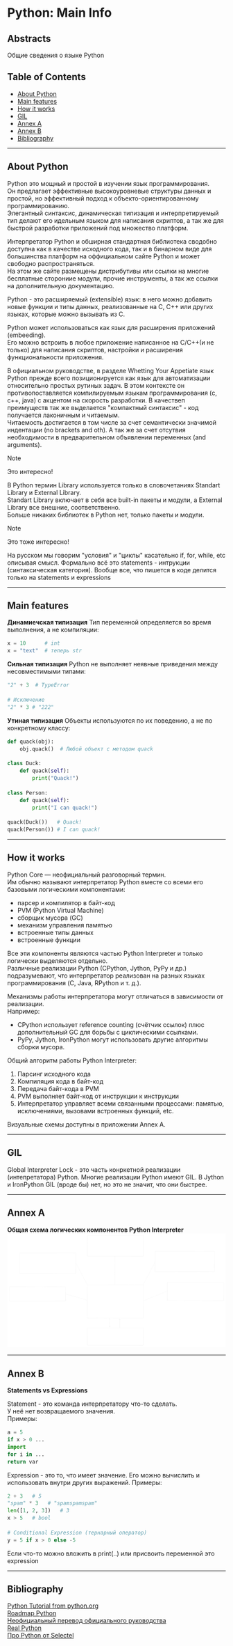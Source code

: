 # Python: Main Info

## Abstracts

Общие сведения о языке Python

## Table of Contents

- [About Python](#About-Python)
- [Main features](#Main-features)
- [How it works](#How-it-works)
- [GIL](#GIL)
- [Annex A](#Annex-A)
- [Annex B](#Annex-B)
- [Bibliography](#References)

______________________________________________________________________

## About Python

Python это мощный и простой в изучении язык программирования.  
Он предлагает эффективные высокоуровневые структуры данных и простой, но эффективный подход к объекто-ориентированному программированию.  
Элегантный синтаксис, динамическая типизация и интерпретируемый тип делают его идельным языком для написания скриптов, а так же для быстрой разработки приложений под множество платформ.

Интерпретатор Python и обширная стандартная библиотека сводобно доступна как в качестве исходного кода, так и в бинарном виде для большинства платформ на оффициальном сайте Python и может свободно распространяться.  
На этом же сайте размещены дистрибутивы или ссылки на многие бесплатные сторониие модули, прочие инструменты, а так же ссылки на дополнительную документацию.

Python - это расширяемый (extensible) язык: в него можно добавить новые функции и типы данных, реализованные на C, C++ или других языках, которые можно вызывать из C.

Python может использоваться как язык для расширения приложений (embeeding).  
Его можно встроить в любое приложение написанное на C/C++(и не только) для написания скриптов, настройки и расширения функциональности приложения.

В официальном руководстве, в разделе Whetting Your Appetiate язык Python прежде всего позиционируется как язык для автоматизации относительно простых рутиных задач.
В этом контексте он противопоставляется компилируемым языкам программирования (c, c++, java) с акцентом на скорость разработки.
В качествеп преимуществ так же выделается "компактный синтаксис" - код получается лаконичным и читаемым.  
Читаемость достигается в том числе за счет семантически значимой индентации (no brackets and oth).
А так же за счет отсутвия необходимости в предварительном объявлении переменных (and arguments).

> [!NOTE]
> Это интересно!
>
> В Python термин Library используется только в словочетаниях Standart Library и External Library.  
> Standart Library включает в себя все built-in пакеты и модули, а External Library все внешние, соответственно.  
> Больше никаких библиотек в Python нет, только пакеты и модули.

> [!NOTE]
> Это тоже интересно!
>
> На русском мы говорим "условия" и "циклы" касательно if, for, while, etc описывая смысл.
> Формально всё это statements - интрукции (синтаксическая категория).
> Вообще все, что пишется в коде делится только на statements и expressions

______________________________________________________________________

## Main features

**Динамиечская типизация**
Тип переменной определяется во время выполнения, а не компиляции:

```python
x = 10      # int
x = "text"  # теперь str
```

**Сильная типизация**
Python не выполняет неявные приведения между несовместимыми типами:

```python
"2" + 3  # TypeError

# Исключение
"2" * 3 # "222"
```

**Утиная типизация**
Объекты используются по их поведению, а не по конкретному классу:

```python
def quack(obj):
    obj.quack()  # Любой объект с методом quack

class Duck:
    def quack(self):
        print("Quack!")

class Person:
    def quack(self):
        print("I can quack!")

quack(Duck())   # Quack!
quack(Person()) # I can quack!
```

______________________________________________________________________

## How it works

Python Core — неофициальный разговорный термин.  
Им обычно называют интерпретатор Python вместе со всеми его базовыми логическими компонентами:

- парсер и компилятор в байт-код
- PVM (Python Virtual Machine)
- сборщик мусора (GC)
- механизм управления памятью
- встроенные типы данных
- встроенные функции

Все эти компоненты являются частью Python Interpreter и только логически выделяются отдельно.  
Различные реализации Python (CPython, Jython, PyPy и др.) подразумевают, что интерпретатор реализован на разных языках программирования (C, Java, RPython и т. д.).

Механизмы работы интерпретатора могут отличаться в зависимости от реализации.  
Например:

- CPython использует reference counting (счётчик ссылок) плюс дополнительный GC для борьбы с циклическими ссылками.
- PyPy, Jython, IronPython могут использовать другие алгоритмы сборки мусора.

Общий алгоритм работы Python Interpreter:

1. Парсинг исходного кода
1. Компиляция кода в байт-код
1. Передача байт-кода в PVM
1. PVM выполняет байт-код от инструкции к инструкции
1. Интерпретатор управляет всеми связанными процессами: памятью, исключениями, вызовами встроенных функций, etc.

Визуальные схемы доступны в приложении Annex A.

______________________________________________________________________

## GIL

Global Interpreter Lock - это часть конркетной реализации (интепретатора) Python.
Многие реализации Python имеют GIL.
В Jython и IronPython GIL (вроде бы) нет, но это не значит, что они быстрее.

______________________________________________________________________

## Annex A

**Общая схема логических компонентов Python Interpreter**  
![python-interpreter](./images/00_main/python-interpreter.svg)

---

## Annex B

**Statements vs Expressions**

Statement - это команда интерпретатору что-то сделать.  
У неё нет возвращаемого значения.  
Примеры:
```python
a = 5  
if x > 0 ...
import 
for i in ...
return var
```

Expression - это то, что имеет значение. Его можно вычислить и использовать внутри других выражений.
Примеры:
```python
2 + 3   # 5  
"spam" * 3   # "spamspamspam"
len([1, 2, 3])   # 3
x > 5   # bool

# Conditional Expression (тернарный оператор)
y = 5 if x > 0 else -5
```
Если что-то можно вложить в print(..) или присвоить переменной это expression

______________________________________________________________________

## Bibliography

[Python Tutorial from python.org](https://docs.python.org/3/tutorial/index.html)  
[Roadmap Python](https://roadmap.sh/python)  
[Неофициальный перевод официального руководства](https://digitology.tech/docs/python_3/tutorial/introduction.html)  
[Real Python](https://realpython.com/)  
[Про Python от Selectel](https://selectel.ru/blog/courses/course-python/?utm_source=habr.com&utm_medium=referral&utm_campaign=academy_news_pythoncourse_310125_academy)
